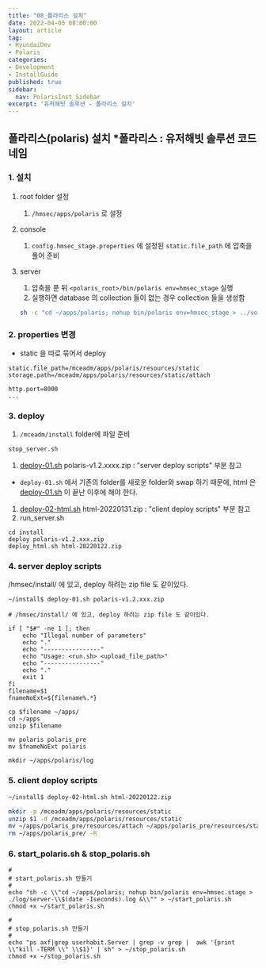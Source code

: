```yaml
---
title: "08_폴라리스 설치"
date: 2022-04-05 08:00:00
layout: article
tag: 
- HyundaiDev
- Polaris
categories: 
- Development
- InstallGuide
published: true
sidebar:
  nav: PolarisInst_Sidebar
excerpt: '유저해빗 솔루션 - 폴라리스 설치'
---
```



## 폴라리스(polaris) 설치 *폴라리스 : 유저해빗 솔루션 코드네임

### 1. 설치

1. root folder 설정
    1. `/hmsec/apps/polaris` 로 설정
2. console
    1. `config.hmsec_stage.properties` 에 설정된 `static.file_path` 에 압축을 풀어 준비
3. server
    1. 압축을 푼 뒤  `<polaris_root>/bin/polaris env=hmsec_stage` 실행
    2. 실행하면  database 의 collection 들이 없는 경우 collection 들을 생성함
    
    ```bash
    sh -c "cd ~/apps/polaris; nohup bin/polaris env=hmsec_stage > ../volume/server-log/server-$(date -Iseconds).log &"
    ```
    

### 2. properties 변경

- static 을 따로 묶어서 deploy

```
static.file_path=/mceadm/apps/polaris/resources/static
storage.path=/mceadm/apps/polaris/resources/static/attach

http.port=8000
...
```

### 3. deploy

1. `/mceadm/install` folder에 파일 준비

```bash
stop_server.sh
```

1. [deploy-01.sh](http://deploy-01.sh/) polaris-v1.2.xxxx.zip : "server deploy scripts" 부분 참고
- `deploy-01.sh` 에서 기존의 folder를 새로운 folder와 swap 하기 때문에, html 은 [deploy-01.sh](http://deploy-01.sh/) 이 끝난 이후에 해야 한다.
1. [deploy-02-html.sh](http://deploy-02-html.sh/) html-20220131.zip : "client deploy scripts" 부분 참고
2. run_server.sh

```
cd install
deploy polaris-v1.2.xxx.zip
deploy_html.sh html-20220122.zip

```

### 4. server deploy scripts

/hmsec/install/ 에 있고, deploy 하려는 zip file 도 같이있다.

```
~/install$ deploy-01.sh polaris-v1.2.xxx.zip
```

```
# /hmsec/install/ 에 있고, deploy 하려는 zip file 도 같이있다.

if [ "$#" -ne 1 ]; then
    echo "Illegal number of parameters"
    echo "."
    echo "----------------"
    echo "Usage: <run.sh> <upload_file_path>"
    echo "----------------"
    echo "."
    exit 1
fi
filename=$1
fnameNoExt=${filename%.*}

cp $filename ~/apps/
cd ~/apps
unzip $filename

mv polaris polaris_pre
mv $fnameNoExt polaris

mkdir ~/apps/polaris/log
```

### 5. client deploy scripts

```bash
~/install$ deploy-02-html.sh html-20220122.zip
```

```bash
mkdir -p /mceadm/apps/polaris/resources/static
unzip $1 -d /mceadm/apps/polaris/resources/static
mv ~/apps/polaris_pre/resources/attach ~/apps/polaris_pre/resources/static
rm ~/apps/polaris_pre/ -R
```

### 6. start_polaris.sh & stop_polaris.sh

```
#
# start_polaris.sh 만들기
#
echo "sh -c \\"cd ~/apps/polaris; nohup bin/polaris env=hmsec.stage > ./log/server-\\$(date -Iseconds).log &\\"" > ~/start_polaris.sh
chmod +x ~/start_polaris.sh

#
# stop_polaris.sh 만들기
#
echo "ps axf|grep userhabit.Server | grep -v grep |  awk '{print \\"kill -TERM \\" \\$1}' | sh" > ~/stop_polaris.sh
chmod +x ~/stop_polaris.sh
```
